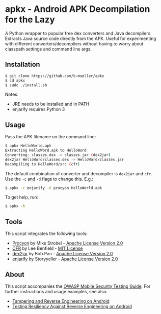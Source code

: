 # apkx - Android APK Decompilation for the Lazy

A Python wrapper to popular free dex converters and Java decompilers. Extracts Java source code directly from the APK. Useful for experimenting with different converters/decompilers without having to worry about classpath settings and command line args.

## Installation

```bash
$ git clone https://github.com/b-mueller/apkx
$ cd apkx
$ sudo ./install.sh
```

Notes: 

- JRE needs to be installed and in PATH
- enjarify requires Python 3

## Usage

Pass the APK filename on the command line:

```bash
$ apkx HelloWorld.apk 
Extracting HelloWord.apk to HelloWord
Converting: classes.dex -> classes.jar (dex2jar)
dex2jar HelloWord/classes.dex -> HelloWord/classes.jar
Decompiling to HelloWord/src (cfr)
```

The default combination of converter and decompiler is <code>dex2jar</code> and <code>cfr</code>. Use the <code>-c</code> and <code>-d</code> flags to change this. E.g.:

```bash
$ apkx -c enjarify -d procyon HelloWorld.apk
```

To get help, run:

```bash
$ apkx -h
```


## Tools

This script integrates the following tools:

- [Procyon](https://bitbucket.org/mstrobel/procyon) by Mike Strobel - [Apache License Version 2.0](https://www.apache.org/licenses/LICENSE-2.0.html)
- [CFR](http://www.benf.org/other/cfr/) by Lee Benfield  - [MIT License](https://opensource.org/licenses/MIT)
- [dex2jar](https://github.com/pxb1988/dex2jar) by Bob Pan - [Apache License Version 2.0](https://www.apache.org/licenses/LICENSE-2.0.html)
- [enjarify](https://github.com/Storyyeller/enjarify) by Storyyeller - [Apache License Version 2.0](https://www.apache.org/licenses/LICENSE-2.0.html)

## About

This script accompanies the [OWASP Mobile Security Testing Guide](https://github.com/OWASP/owasp-mstg). For further instructions and usage examples, see also:

- [Tampering and Reverse Engineering on Android](https://github.com/OWASP/owasp-mstg/blob/master/Document/0x05c-Reverse-Engineering-and-Tampering.md)
- [Testing Resiliency Against Reverse Engineering on Android](https://github.com/OWASP/owasp-mstg/blob/master/Document/0x05j-Testing-Resiliency-Against-Reverse-Engineering.md)

